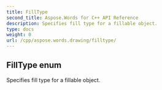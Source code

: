 ```yaml
---
title: FillType
second_title: Aspose.Words for C++ API Reference
description: Specifies fill type for a fillable object. 
type: docs
weight: 0
url: /cpp/aspose.words.drawing/filltype/
---
```

## FillType enum


Specifies fill type for a fillable object. 

